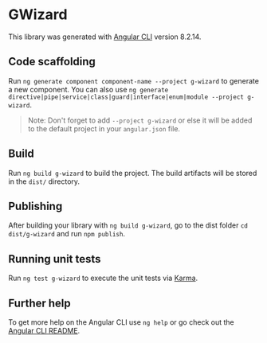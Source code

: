 # GWizard

This library was generated with [Angular CLI](https://github.com/angular/angular-cli) version 8.2.14.

## Code scaffolding

Run `ng generate component component-name --project g-wizard` to generate a new component. You can also use `ng generate directive|pipe|service|class|guard|interface|enum|module --project g-wizard`.
> Note: Don't forget to add `--project g-wizard` or else it will be added to the default project in your `angular.json` file. 

## Build

Run `ng build g-wizard` to build the project. The build artifacts will be stored in the `dist/` directory.

## Publishing

After building your library with `ng build g-wizard`, go to the dist folder `cd dist/g-wizard` and run `npm publish`.

## Running unit tests

Run `ng test g-wizard` to execute the unit tests via [Karma](https://karma-runner.github.io).

## Further help

To get more help on the Angular CLI use `ng help` or go check out the [Angular CLI README](https://github.com/angular/angular-cli/blob/master/README.md).
